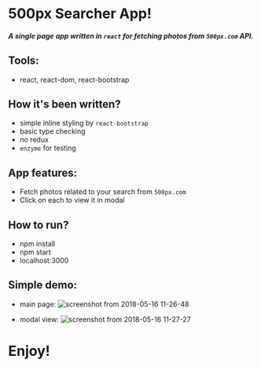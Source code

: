 
# 500px Searcher App!

##### A single page app written in `react` for fetching photos from `500px.com` API.

## Tools:
* react, react-dom, react-bootstrap

## How it's been written?
* simple inline styling by `react-bootstrap`
* basic type checking
* no redux
* `enzyme` for testing

## App features:
* Fetch photos related to your search from `500px.com`
* Click on each to view it in modal

## How to run?
* npm install
* npm start
* localhost:3000

## Simple demo:

* main page:
![screenshot from 2018-05-16 11-26-48](https://user-images.githubusercontent.com/13462129/40091630-3af5d862-58fc-11e8-97a8-09884466ca4c.png)

* modal view:
![screenshot from 2018-05-16 11-27-27](https://user-images.githubusercontent.com/13462129/40091664-58909308-58fc-11e8-81f6-fd39c9aaf902.png)

# Enjoy! 